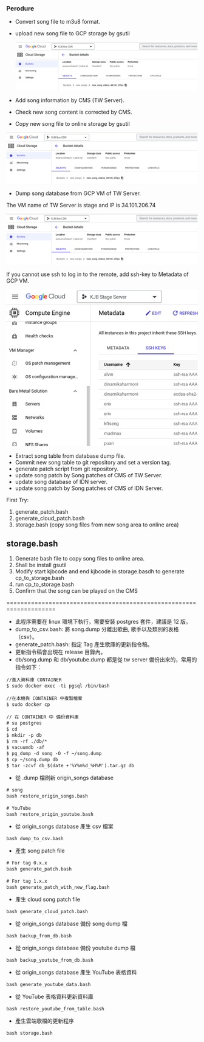 ### Perodure

* Convert song file to m3u8 format.
* upload new song file to GCP storage by gsutil

  ![](./resource/new_song_storage.png)
   
* Add song information by CMS (TW Server).
* Check new song content is corrected by CMS.
* Copy new song file to online storage by gsutil

![](./resource/new_song_storage.png)

* Dump song database from GCP VM of TW Server.

The VM name of TW Server is stage and IP is 34.101.206.74
    
![](./resource/new_song_storage.png)
    
If you cannot use ssh to log in to the remote, add ssh-key to Metadata of GCP VM.
    
![](./resource/Metadata_ssh_key.png)

* Extract song table from database dump file.
* Commit new song table to git repository and set a version tag.
* generate patch script from git repository.
* update song patch by Song patches of CMS of TW Server.
* update song database of IDN server.
* update song patch by Song patches of CMS of IDN Server.






First Try:

1. generate_patch.bash
2. generate_cloud_patch.bash
3. storage.bash (copy song files from new song area to online area) 

## storage.bash

1. Generate bash file to copy song files to online area.
2. Shall be install gsutil
3. Modify start kjbcode and end kjbcode in storage.basdh to generate cp_to_storage.bash
4. run cp_to_storage.bash
5. Confirm that the song can be played on the CMS


====================================================================


* 此程序需要在 linux 環境下執行，需要安裝 postgres 套件，建議是 12 版。
* dump_to_csv.bash: 將 song.dump 分離出歌曲, 歌手以及類別的表格 （csv）。
* generate_patch.bash: 指定 Tag 產生歌庫的更新指令稿。 
* 更新指令稿會出現在 release 目錄內。
* db/song.dump 和 db/youtube.dump 都是從 tw server 備份出來的，常用的指令如下：

```
//進入資料庫 CONTAINER
$ sudo docker exec -ti pgsql /bin/bash

//在本機與 CONTAINER 中複製檔案
$ sudo docker cp

// 在 CONTAINER 中 備份資料庫
# su postgres
$ cd
$ mkdir -p db
$ rm -rf ./db/*
$ vacuumdb -af
$ pg_dump -d song -O -f ~/song.dump
$ cp ~/song.dump db
$ tar -zcvf db_$(date +'%Y%m%d_%H%M').tar.gz db

```

* 從 .dump 檔刷新 origin_songs database

```shell
# song
bash restore_origin_songs.bash

# YouTube
bash restore_origin_youtube.bash
```

* 從 origin_songs database 產生 csv 檔案

```shell
bash dump_to_csv.bash
```

* 產生 song patch file

```shell
# For tag 0.x.x
bash generate_patch.bash

# For tag 1.x.x
bash generate_patch_with_new_flag.bash
```

* 產生 cloud song patch file

```shell
bash generate_cloud_patch.bash
```

* 從 origin_songs database 備份 song dump 檔

```shell
bash backup_from_db.bash
```
* 從 origin_songs database 備份 youtube dump 檔

```shell
bash backup_youtube_from_db.bash
```
* 從 origin_songs database 產生 YouTube 表格資料

```shell
bash generate_youtube_data.bash
```

* 從 YouTube 表格資料更新資料庫

```
bash restore_youtube_from_table.bash
```

* 產生雲端歌檔的更新程序

```
bash storage.bash
```

